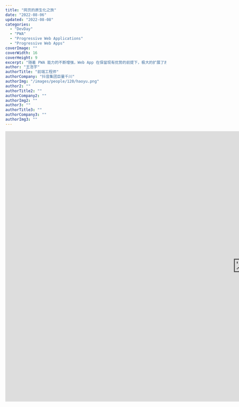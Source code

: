 ```yaml
---
title: "网页的原生化之旅"
date: "2022-08-06"
updated: "2022-08-08"
categories: 
  - "DevDay"
  - "PWA"
  - "Progressive Web Applications"
  - "Progressive Web Apps"
coverImage: ""
coverWidth: 16
coverHeight: 9
excerpt: "随着 PWA 能力的不断增强，Web App 在保留现有优势的前提下，极大的扩展了原生的能力，提供了多种原生 API，包含定位、push、添加到桌面、甚至打包成 App等能力，让 Web App 的体验更加优秀。那么今天，我们就来聊一下，一个网页的 native 化之旅。"
author: "王浩宇"
authorTitle: "前端工程师"
authorCompany: "抖音集团巨量千川"
authorImg: "/images/people/120/haoyu.png"
author2: ""
authorTitle2: ""
authorCompany2: ""
authorImg2: ""
author3: ""
authorTitle3: ""
authorCompany3: ""
authorImg3: ""
---
```


<div class="bili">
  <iframe
    width="1504"
    height="846"
    src="https://player.bilibili.com/player.html?cid=798231363&amp;aid=729352217&amp;page=1&amp;as_wide=1&amp;high_quality=1&amp;danmaku=0"
    scrolling="no"
    border="0"
    frameborder="no"
    framespacing="0"
    allowfullscreen="true"
  />
  <div class="pdf">
    <a
      href="https://www.bilibili.com/video/BV1bS4y1s7UG"
      title="网页的原生化之旅 - 王浩宇"
    >
      <svg xmlns="http://www.w3.org/2000/svg" viewBox="0 0 512 512"
        ><path
          d="M488.6 104.1C505.3 122.2 513 143.8 511.9 169.8V372.2C511.5 398.6 502.7 420.3 485.4 437.3C468.2 454.3 446.3 463.2 419.9 464H92.02C65.57 463.2 43.81 454.2 26.74 436.8C9.682 419.4 .7667 396.5 0 368.2V169.8C.7667 143.8 9.682 122.2 26.74 104.1C43.81 87.75 65.57 78.77 92.02 78H121.4L96.05 52.19C90.3 46.46 87.42 39.19 87.42 30.4C87.42 21.6 90.3 14.34 96.05 8.603C101.8 2.868 109.1 0 117.9 0C126.7 0 134 2.868 139.8 8.603L213.1 78H301.1L375.6 8.603C381.7 2.868 389.2 0 398 0C406.8 0 414.1 2.868 419.9 8.603C425.6 14.34 428.5 21.6 428.5 30.4C428.5 39.19 425.6 46.46 419.9 52.19L394.6 78L423.9 78C450.3 78.77 471.9 87.75 488.6 104.1H488.6zM449.8 173.8C449.4 164.2 446.1 156.4 439.1 150.3C433.9 144.2 425.1 140.9 416.4 140.5H96.05C86.46 140.9 78.6 144.2 72.47 150.3C66.33 156.4 63.07 164.2 62.69 173.8V368.2C62.69 377.4 65.95 385.2 72.47 391.7C78.99 398.2 86.85 401.5 96.05 401.5H416.4C425.6 401.5 433.4 398.2 439.7 391.7C446 385.2 449.4 377.4 449.8 368.2L449.8 173.8zM185.5 216.5C191.8 222.8 195.2 230.6 195.6 239.7V273C195.2 282.2 191.9 289.9 185.8 296.2C179.6 302.5 171.8 305.7 162.2 305.7C152.6 305.7 144.7 302.5 138.6 296.2C132.5 289.9 129.2 282.2 128.8 273V239.7C129.2 230.6 132.6 222.8 138.9 216.5C145.2 210.2 152.1 206.9 162.2 206.5C171.4 206.9 179.2 210.2 185.5 216.5H185.5zM377 216.5C383.3 222.8 386.7 230.6 387.1 239.7V273C386.7 282.2 383.4 289.9 377.3 296.2C371.2 302.5 363.3 305.7 353.7 305.7C344.1 305.7 336.3 302.5 330.1 296.2C323.1 289.9 320.7 282.2 320.4 273V239.7C320.7 230.6 324.1 222.8 330.4 216.5C336.7 210.2 344.5 206.9 353.7 206.5C362.9 206.9 370.7 210.2 377 216.5H377z"
        /></svg
      >
    </a>
    <a
      href="https://youtu.be/nWj5a2ABnRY"
      title="网页的原生化之旅 - 王浩宇"
    >
      <svg xmlns="http://www.w3.org/2000/svg" viewBox="0 0 576 512"
        ><path
          d="M549.655 124.083c-6.281-23.65-24.787-42.276-48.284-48.597C458.781 64 288 64 288 64S117.22 64 74.629 75.486c-23.497 6.322-42.003 24.947-48.284 48.597-11.412 42.867-11.412 132.305-11.412 132.305s0 89.438 11.412 132.305c6.281 23.65 24.787 41.5 48.284 47.821C117.22 448 288 448 288 448s170.78 0 213.371-11.486c23.497-6.321 42.003-24.171 48.284-47.821 11.412-42.867 11.412-132.305 11.412-132.305s0-89.438-11.412-132.305zm-317.51 213.508V175.185l142.739 81.205-142.739 81.201z"
        /></svg
      >
    </a>
    <a href="https://pan.baidu.com/s/1E0CRe7C6RZx0G8YMcxh26A?pwd=ipwa">
      <svg xmlns="http://www.w3.org/2000/svg" viewBox="0 0 640 512"
        ><path
          d="M144 480C64.47 480 0 415.5 0 336C0 273.2 40.17 219.8 96.2 200.1C96.07 197.4 96 194.7 96 192C96 103.6 167.6 32 256 32C315.3 32 367 64.25 394.7 112.2C409.9 101.1 428.3 96 448 96C501 96 544 138.1 544 192C544 204.2 541.7 215.8 537.6 226.6C596 238.4 640 290.1 640 352C640 422.7 582.7 480 512 480H144zM303 392.1C312.4 402.3 327.6 402.3 336.1 392.1L416.1 312.1C426.3 303.6 426.3 288.4 416.1 279C407.6 269.7 392.4 269.7 383 279L344 318.1V184C344 170.7 333.3 160 320 160C306.7 160 296 170.7 296 184V318.1L256.1 279C247.6 269.7 232.4 269.7 223 279C213.7 288.4 213.7 303.6 223 312.1L303 392.1z"
        /></svg
      >
      PDF
    </a>
  </div>
</div>

简单来讲，原生（native）的优势主要集中在较好的原生体验和低成本的用户召回，劣势在于开发迭代成本高以及不具备跨平台的能力。而 Web App 则几乎相反，优势主要集中在快速开发迭代和低成本多端复用，劣势在于较差的原生体验和无法召回用户。

随着 PWA 能力的不断增强，Web App 在保留现有优势的前提下，极大的扩展了原生的能力，提供了多种原生 API，包含定位、push、添加到桌面、甚至打包成 App等能力，让 Web App 的体验更加优秀。那么今天，我们就来聊一下，一个网页的 native 化之旅。


<div class="det">
  王浩宇，昕桐的爸爸。现在负责字节跳动直播变现与千川移动版建设，之前在阿里巴巴负责
  Web App 建设，曾经在 Google 开发者大会等平台分享 PWA 相关技术实践。
</div>
